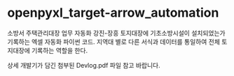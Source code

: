 # openpyxl_target-arrow_automation
소방서 주택관리대장 업무 자동화
강진-장흥 토지대장에 기초소방시설이 설치되었는가 기록하는 엑셀 자동화 파이썬 코드.
지역대 별로 다른 서식과 데이터를 통일하여 전체 토지대장에 기록하는 역할을 한다.


상세 개발기가 담긴 첨부된 Devlog.pdf 파일 참고 바랍니다.
